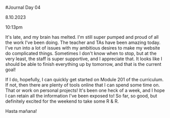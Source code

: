 #Journal Day 04

8.10.2023

10:13pm

It's late, and my brain has melted. I'm still super pumped and proud of all the work I've been doing. The teacher and TAs have been amazing today. I've run into a lot of issues with my ambitious desires to make my website do complicated things. Sometimes I don't know when to stop, but at the very least, the staff is super supportive, and I appreciate that. It looks like I should be able to finish everything up by tomorrow, and that is the current goal!

If I do, hopefully, I can quickly get started on Module 201 of the curriculum. If not, then there are plenty of tools online that I can spend some time on. That or work on personal projects! It's been one heck of a week, and I hope I can retain all the information I've been exposed to! So far, so good, but definitely excited for the weekend to take some R & R.

Hasta mañana!
